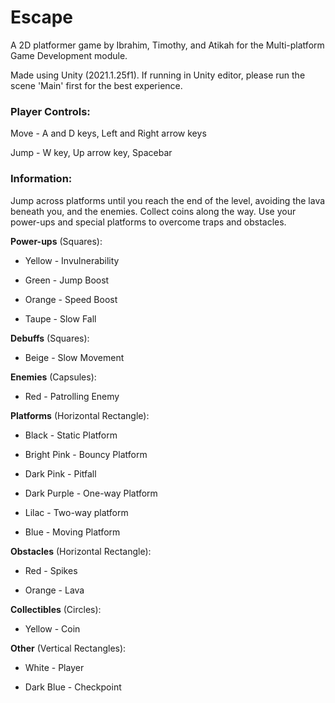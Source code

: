 # Escape

A 2D platformer game by Ibrahim, Timothy, and Atikah for the Multi-platform Game Development module. 

Made using Unity (2021.1.25f1). If running in Unity editor, please run the scene 'Main' first for the best experience.

### Player Controls:

Move - A and D keys, Left and Right arrow keys

Jump - W key, Up arrow key, Spacebar

### Information:

Jump across platforms until you reach the end of the level, avoiding the lava beneath you, and the enemies. Collect coins along the way. Use your power-ups and special platforms to overcome traps and obstacles. 

**Power-ups** (Squares):

-	Yellow - Invulnerability

-	Green - Jump Boost

-	Orange - Speed Boost

-	Taupe - Slow Fall

**Debuffs** (Squares):

-	Beige - Slow Movement

**Enemies** (Capsules):

-	Red - Patrolling Enemy

**Platforms** (Horizontal Rectangle):

-	Black - Static Platform

-	Bright Pink - Bouncy Platform

-	Dark Pink - Pitfall

-	Dark Purple - One-way Platform

- Lilac - Two-way platform

-	Blue - Moving Platform

**Obstacles** (Horizontal Rectangle):

-	Red - Spikes

-	Orange - Lava

**Collectibles** (Circles):

-	Yellow - Coin

**Other** (Vertical Rectangles):

-	White - Player

-	Dark Blue - Checkpoint
